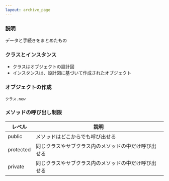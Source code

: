 ```yaml
---
layout: archive_page
---
```

### 説明
データと手続きをまとめたもの

### クラスとインスタンス
* クラスはオブジェクトの設計図
* インスタンスは、設計図に基づいて作成されたオブジェクト

### オブジェクトの作成
    クラス.new

### メソッドの呼び出し制限

レベル       | 説明
--------- | --------------------------
public    | メソッドはどこからでも呼び出せる
protected | 同じクラスやサブクラス内のメソッドの中だけ呼び出せる
private   | 同じクラスやサブクラス内のメソッドの中だけ呼び出せる